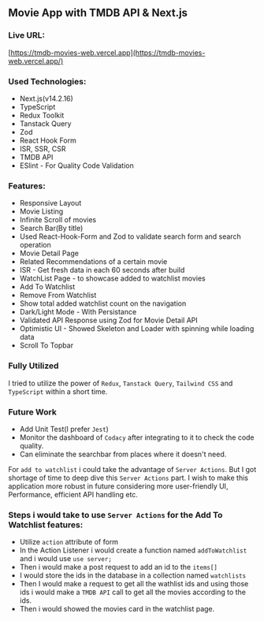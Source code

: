 ## Movie App with TMDB API & Next.js

### Live URL:

[https://tmdb-movies-web.vercel.app](https://tmdb-movies-web.vercel.app/)

### Used Technologies:

- Next.js(v14.2.16)
- TypeScript
- Redux Toolkit
- Tanstack Query
- Zod
- React Hook Form
- ISR, SSR, CSR
- TMDB API
- ESlint - For Quality Code Validation

### Features:

- Responsive Layout
- Movie Listing
- Infinite Scroll of movies
- Search Bar(By title)
- Used React-Hook-Form and Zod to validate search form and search operation
- Movie Detail Page
- Related Recommendations of a certain movie
- ISR - Get fresh data in each 60 seconds after build
- WatchList Page - to showcase added to watchlist movies
- Add To Watchlist
- Remove From Watchlist
- Show total added watchlist count on the navigation
- Dark/Light Mode - With Persistance
- Validated API Response using Zod for Movie Detail API
- Optimistic UI - Showed Skeleton and Loader with spinning while loading data
- Scroll To Topbar

### Fully Utilized

I tried to utilize the power of `Redux`, `Tanstack Query`, `Tailwind CSS` and `TypeScript` within a short time.

### Future Work

- Add Unit Test(I prefer `Jest`)
- Monitor the dashboard of `Codacy` after integrating to it to check the code quality.
- Can eliminate the searchbar from places where it doesn't need.

For `add to watchlist` i could take the advantage of `Server Actions`. But I got shortage of time to deep dive this `Server Actions` part. I wish to make this application more robust in future considering more user-friendly UI, Performance, efficient API handling etc.

### Steps i would take to use `Server Actions` for the Add To Watchlist features:

- Utilize `action` attribute of form
- In the Action Listener i would create a function named `addToWatchlist` and i would use `use server;`
- Then i would make a post request to add an id to the `items[]`
- I would store the ids in the database in a collection named `watchlists`
- Then I would make a request to get all the wathlist ids and using those ids i would make a `TMDB API` call to get all the movies according to the ids.
- Then i would showed the movies card in the watchlist page.
